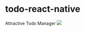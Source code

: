 # todo-react-native
Attractive Todo Manager
<img src="https://user-images.githubusercontent.com/34070314/132046630-108e7954-9305-47b5-a17d-86360e878511.jpg" />
